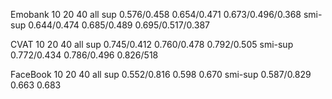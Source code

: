 
Emobank         10                 20              40                     all
sup         0.576/0.458         0.654/0.471     0.673/0.496/0.368
smi-sup     0.644/0.474         0.685/0.489     0.695/0.517/0.387



CVAT            10                 20              40                     all
sup          0.745/0.412       0.760/0.478     0.792/0.505
smi-sup      0.772/0.434       0.786/0.496      0.826/518



FaceBook         10                 20             40                     all
sup           0.552/0.816             0.598          0.670
smi-sup       0.587/0.829             0.663          0.683



